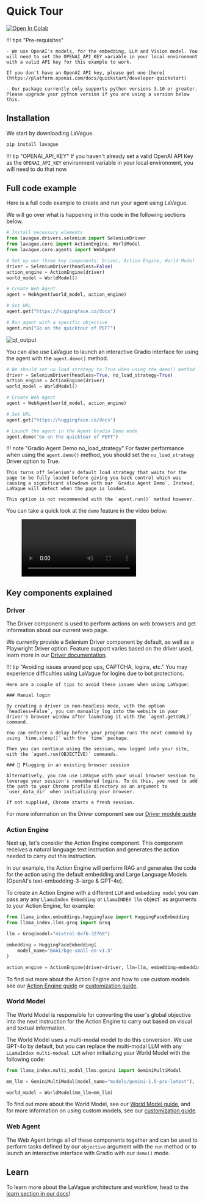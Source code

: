 # Quick Tour

<a target="_blank" href="https://colab.research.google.com/github/lavague-ai/LaVague/blob/main/docs/docs/get-started/quick-tour-notebook/quick-tour.ipynb">
<img src="https://colab.research.google.com/assets/colab-badge.svg" alt="Open In Colab"></a>

!!! tips "Pre-requisites"

    - We use OpenAI's models, for the embedding, LLM and Vision model. You will need to set the OPENAI_API_KEY variable in your local environment with a valid API key for this example to work.

    If you don't have an OpenAI API key, please get one [here](https://platform.openai.com/docs/quickstart/developer-quickstart)

    - Our package currently only supports python versions 3.10 or greater. Please upgrade your python version if you are using a version below this.

## Installation

We start by downloading LaVague.

```bash
pip install lavague
```

!!! tip "OPENAI_API_KEY"
    If you haven't already set a valid OpenAI API Key as the `OPENAI_API_KEY` environment variable in your local environment, you will need to do that now.

## Full code example

Here is a full code example to create and run your agent using LaVague.

We will go over what is happening in this code in the following sections below.

```python
# Install necessary elements
from lavague.drivers.selenium import SeleniumDriver
from lavague.core import ActionEngine, WorldModel
from lavague.core.agents import WebAgent

# Set up our three key components: Driver, Action Engine, World Model
driver = SeleniumDriver(headless=False)
action_engine = ActionEngine(driver)
world_model = WorldModel()

# Create Web Agent
agent = WebAgent(world_model, action_engine)

# Set URL
agent.get("https://huggingface.co/docs")

# Run agent with a specific objective
agent.run("Go on the quicktour of PEFT")
```

![qt_output](../../assets/demo_agent_hf.gif)

You can also use LaVague to launch an interactive Gradio interface for using the agent with the `agent.demo()` method.

```python
# We should set no_load_strategy to True when using the demo() method
driver = SeleniumDriver(headless=True, no_load_strategy=True)
action_engine = ActionEngine(driver)
world_model = WorldModel()

# Create Web Agent
agent = WebAgent(world_model, action_engine)

# Set URL
agent.get("https://huggingface.co/docs")

# Launch the agent in the Agent Gradio Demo mode
agent.demo("Go on the quicktour of PEFT")
```

!!! note "Gradio Agent Demo no_load_strategy"
    For faster performance when using the `agent.demo()` method, you should set the `no_load_strategy` Driver option to True.

    This turns off Selenium's default load strategy that waits for the page to be fully loaded before giving you back control which was causing a significant slowdown with our `Gradio Agent Demo`. Instead, LaVague will detect when the page is loaded.

    This option is not recommended with the `agent.run()` method however.

You can take a quick look at the `demo` feature in the video below:

<figure class="video_container">
  <video controls="true" allowfullscreen="true">
    <source src="https://github.com/lavague-ai/LaVague/blob/main/docs/assets/gradio.webm?raw=true" type="video/webm">
  </video>
</figure>

## Key components explained

### Driver

The Driver component is used to perform actions on web browsers and get information about our current web page.

We currently provide a Selenium Driver component by default, as well as a Playwright Driver option. Feature support varies based on the driver used, learn more in our [Driver documentation](../learn/browser-drivers.md).

!!! tip "Avoiding issues around pop ups, CAPTCHA, logins, etc."
    You may experience difficulties using LaVague for logins due to bot protections.

    Here are a couple of tips to avoid these issues when using LaVague:

    ### Manual login

    By creating a driver in non-headless mode, with the option `headless=False`, you can manually log into the website in your driver's browser window after launching it with the `agent.get(URL)` command.

    You can enforce a delay before your program runs the next command by using `time.sleep()` with the `time` package.

    Then you can continue using the session, now logged into your site, with the `agent.run(OBJECTIVE)` commands.

    ### 🍪 Plugging in an existing browser session

    Alternatively, you can use LaVague with your usual browser session to leverage your session's remembered logins. To do this, you need to add the path to your Chrome profile directory as an argument to `user_data_dir` when initializing your browser. 
    
    If not supplied, Chrome starts a fresh session.

For more information on the Driver component see our [Driver module guide](../learn/browser-drivers.md)

### Action Engine

Next up, let's consider the Action Engine component. This component receives a natural language text instruction and generates the action needed to carry out this instruction. 

In our example, the Action Engine will perform RAG and generates the code for the action using the default embedding and Large Language Models (OpenAI's text-embedding-3-large & GPT-4o). 

To create an Action Engine with a different `LLM` and `embedding model` you can pass any any `LlamaIndex Embedding` or `LlamaINDEX llm` object` as arguments to your Action Engine, for example:

```python
from llama_index.embeddings.huggingface import HuggingFaceEmbedding
from llama_index.llms.groq import Groq

llm = Groq(model="mixtral-8x7b-32768")

embedding = HuggingFaceEmbedding(
    model_name="BAAI/bge-small-en-v1.5"
)

action_engine = ActionEngine(driver=driver, llm=llm, embedding=embedding)
```

To find out more about the Action Engine and how to use custom models see our [Action Engine guide](../learn/action-engine.md) or [customization guide](./customization.md).

### World Model

The World Model is responsible for converting the user's global objective into the next instruction for the Action Engine to carry out based on visual and textual information.

The World Model uses a multi-modal model to do this conversion. We use GPT-4o by default, but you can replace the multi-modal LLM with any `LLamaIndex multi-modeal LLM` when initializing your World Model with the following code:

```python
from llama_index.multi_modal_llms.gemini import GeminiMultiModal

mm_llm = GeminiMultiModal(model_name="models/gemini-1.5-pro-latest"),

world_model = WorldModel(mm_llm=mm_llm)
```

To find out more about the World Model, see our [World Model guide](../learn/world-model.md), and for more information on using custom models, see our [customization guide](./customization.md).

### Web Agent

The Web Agent brings all of these components together and can be used to perform tasks defined by our `objective` argument with the `run` method or to launch an interactive interface with Gradio with our `demo()` mode.

## Learn

To learn more about the LaVague architecture and workflow, head to the [learn section in our docs](../learn/architecture.md)!
